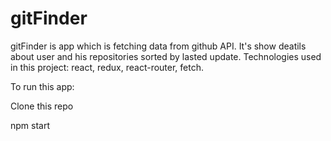 # gitFinder
gitFinder is app which is fetching data from github API. It's show deatils about user and his repositories sorted by lasted update. Technologies used in this project: react, redux, react-router, fetch.

To run this app:

Clone this repo

npm start